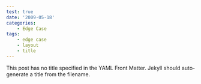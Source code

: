 ```yaml
---
test: true
date: '2009-05-18'
categories:
    - Edge Case
tags:
    - edge case
    - layout
    - title
---
```


This post has no title specified in the YAML Front Matter. Jekyll should
auto-generate a title from the filename.
